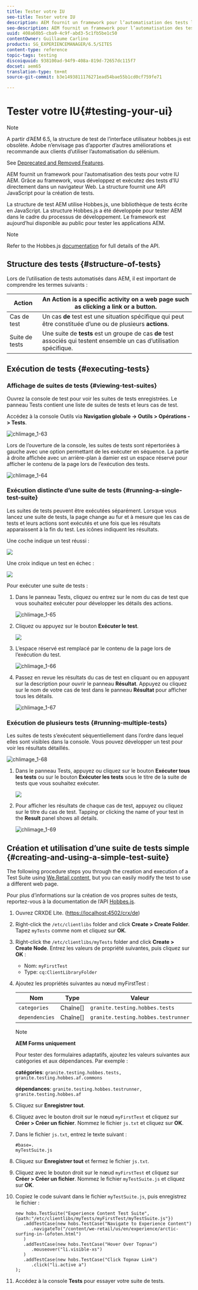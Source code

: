 ```yaml
---
title: Tester votre IU
seo-title: Tester votre IU
description: AEM fournit un framework pour l’automatisation des tests liés à votre IU AEM
seo-description: AEM fournit un framework pour l’automatisation des tests liés à votre IU AEM
uuid: 408a60b5-cba9-4c9f-abd3-5c1fb5be1c50
contentOwner: Guillaume Carlino
products: SG_EXPERIENCEMANAGER/6.5/SITES
content-type: reference
topic-tags: testing
discoiquuid: 938100ad-94f9-408a-819d-72657dc115f7
docset: aem65
translation-type: tm+mt
source-git-commit: b3e1493811176271ead54bae55b1cd0cf759fe71

---
```



# Tester votre IU{#testing-your-ui}

>[!NOTE]
>
>A partir d’AEM 6.5, la structure de test de l’interface utilisateur hobbes.js est obsolète. Adobe n’envisage pas d’apporter d’autres améliorations et recommande aux clients d’utiliser l’automatisation du sélénium.
>
>See [Deprecated and Removed Features](/help/release-notes/deprecated-removed-features.md).

AEM fournit un framework pour l’automatisation des tests pour votre IU AEM. Grâce au framework, vous développez et exécutez des tests d’IU directement dans un navigateur Web. La structure fournit une API JavaScript pour la création de tests.

La structure de test AEM utilise Hobbes.js, une bibliothèque de tests écrite en JavaScript. La structure Hobbes.js a été développée pour tester AEM dans le cadre du processus de développement. Le framework est aujourd’hui disponible au public pour tester les applications AEM.

>[!NOTE]
>
>Refer to the Hobbes.js [documentation](https://helpx.adobe.com/experience-manager/6-5/sites/developing/using/reference-materials/test-api/index.html) for full details of the API.

## Structure des tests {#structure-of-tests}

Lors de l’utilisation de tests automatisés dans AEM, il est important de comprendre les termes suivants :

| Action | An **Action** is a specific activity on a web page such as clicking a link or a button. |
|---|---|
| Cas de test | Un cas **de** test est une situation spécifique qui peut être constituée d’une ou de plusieurs **actions**. |
| Suite de tests | Une suite de **tests** est un groupe de cas **de** test associés qui testent ensemble un cas d’utilisation spécifique. |

## Exécution de tests {#executing-tests}

### Affichage de suites de tests {#viewing-test-suites}

Ouvrez la console de test pour voir les suites de tests enregistrées. Le panneau Tests contient une liste de suites de tests et leurs cas de test.

Accédez à la console Outils via **Navigation globale -> Outils > Opérations -> Tests**.

![chlimage_1-63](assets/chlimage_1-63.png)

Lors de l’ouverture de la console, les suites de tests sont répertoriées à gauche avec une option permettant de les exécuter en séquence. La partie à droite affichée avec un arrière-plan à damier est un espace réservé pour afficher le contenu de la page lors de l’exécution des tests.

![chlimage_1-64](assets/chlimage_1-64.png)

### Exécution distincte d’une suite de tests {#running-a-single-test-suite}

Les suites de tests peuvent être exécutées séparément. Lorsque vous lancez une suite de tests, la page change au fur et à mesure que les cas de tests et leurs actions sont exécutés et une fois que les résultats apparaissent à la fin du test. Les icônes indiquent les résultats.

Une coche indique un test réussi :

![](do-not-localize/chlimage_1-2.png)

Une croix indique un test en échec :

![](do-not-localize/chlimage_1-3.png)

Pour exécuter une suite de tests :

1. Dans le panneau Tests, cliquez ou entrez sur le nom du cas de test que vous souhaitez exécuter pour développer les détails des actions.

   ![chlimage_1-65](assets/chlimage_1-65.png)

1. Cliquez ou appuyez sur le bouton **Exécuter le test**.

   ![](do-not-localize/chlimage_1-4.png)

1. L’espace réservé est remplacé par le contenu de la page lors de l’exécution du test.

   ![chlimage_1-66](assets/chlimage_1-66.png)

1. Passez en revue les résultats du cas de test en cliquant ou en appuyant sur la description pour ouvrir le panneau **Résultat**. Appuyez ou cliquez sur le nom de votre cas de test dans le panneau **Résultat** pour afficher tous les détails.

   ![chlimage_1-67](assets/chlimage_1-67.png)

### Exécution de plusieurs tests {#running-multiple-tests}

Les suites de tests s’exécutent séquentiellement dans l’ordre dans lequel elles sont visibles dans la console. Vous pouvez développer un test pour voir les résultats détaillés.

![chlimage_1-68](assets/chlimage_1-68.png)

1. Dans le panneau Tests, appuyez ou cliquez sur le bouton **Exécuter tous les tests** ou sur le bouton **Exécuter les tests** sous le titre de la suite de tests que vous souhaitez exécuter.

   ![](do-not-localize/chlimage_1-5.png)

1. Pour afficher les résultats de chaque cas de test, appuyez ou cliquez sur le titre du cas de test. Tapping or clicking the name of your test in the **Result** panel shows all details.

   ![chlimage_1-69](assets/chlimage_1-69.png)

## Création et utilisation d’une suite de tests simple {#creating-and-using-a-simple-test-suite}

The following procedure steps you through the creation and execution of a Test Suite using [We.Retail content](/help/sites-developing/we-retail.md), but you can easily modify the test to use a different web page.

Pour plus d’informations sur la création de vos propres suites de tests, reportez-vous à la documentation de l’API [Hobbes.js](https://helpx.adobe.com/experience-manager/6-5/sites/developing/using/reference-materials/test-api/index.html).

1. Ouvrez CRXDE Lite. ([https://localhost:4502/crx/de](https://localhost:4502/crx/de))
1. Right-click the `/etc/clientlibs` folder and click **Create > Create Folder**. Tapez `myTests` comme nom et cliquez sur **OK**.
1. Right-click the `/etc/clientlibs/myTests` folder and click **Create > Create Node**. Entrez les valeurs de propriété suivantes, puis cliquez sur **OK** :

   * Nom: `myFirstTest`
   * Type: `cq:ClientLibraryFolder`

1. Ajoutez les propriétés suivantes au nœud myFirstTest :

   | Nom | Type | Valeur |
   |---|---|---|
   | `categories` | Chaîne[] | `granite.testing.hobbes.tests` |
   | `dependencies` | Chaîne[] | `granite.testing.hobbes.testrunner` |

   >[!NOTE]
   >
   >**AEM Forms uniquement**
   >
   >
   >Pour tester des formulaires adaptatifs, ajoutez les valeurs suivantes aux catégories et aux dépendances. Par exemple :
   >
   >
   >**catégories**: `granite.testing.hobbes.tests, granite.testing.hobbes.af.commons`
   >
   >
   >**dépendances**: `granite.testing.hobbes.testrunner, granite.testing.hobbes.af`

1. Cliquez sur **Enregistrer tout**.
1. Cliquez avec le bouton droit sur le nœud `myFirstTest` et cliquez sur **Créer > Créer un fichier**. Nommez le fichier `js.txt` et cliquez sur **OK**.
1. Dans le fichier `js.txt`, entrez le texte suivant :

   ```
   #base=.
   myTestSuite.js
   ```

1. Cliquez sur **Enregistrer tout** et fermez le fichier `js.txt`.
1. Cliquez avec le bouton droit sur le nœud `myFirstTest` et cliquez sur **Créer > Créer un fichier**. Nommez le fichier `myTestSuite.js` et cliquez sur **OK**.
1. Copiez le code suivant dans le fichier `myTestSuite.js`, puis enregistrez le fichier :

   ```
   new hobs.TestSuite("Experience Content Test Suite", {path:"/etc/clientlibs/myTests/myFirstTest/myTestSuite.js"})
      .addTestCase(new hobs.TestCase("Navigate to Experience Content")
         .navigateTo("/content/we-retail/us/en/experience/arctic-surfing-in-lofoten.html")
      )
      .addTestCase(new hobs.TestCase("Hover Over Topnav")
         .mouseover("li.visible-xs")
      )
      .addTestCase(new hobs.TestCase("Click Topnav Link")
         .click("li.active a")
   );
   ```

1. Accédez à la console **Tests** pour essayer votre suite de tests.

